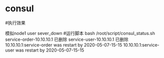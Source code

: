 # consul
#执行效果

模拟node1 user sever_down
#运行脚本
bash /root/script/consul_status.sh 
service-order-10.10.10.1 已删除
service-user-10.10.10.1 已删除
10.10.10.1:service-order was restart by 2020-05-07-15-15
10.10.10.1:service-user was restart by 2020-05-07-15-15
